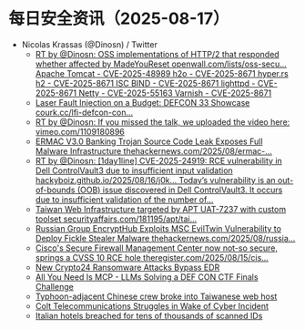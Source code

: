 # 每日安全资讯（2025-08-17）

- Nicolas Krassas (@Dinosn) / Twitter
  - [RT by @Dinosn: OSS implementations of HTTP/2 that responded whether affected by MadeYouReset openwall.com/lists/oss-secu… Apache Tomcat - CVE-2025-48989 h2o - CVE-2025-8671 hyper⁠.rs h2 - CVE-2025-8671 ISC BIND - CVE-2025-8671 lighttpd - CVE-2025-8671 Netty - CVE-2025-55163 Varnish - CVE-2025-8671](https://x.com/oss_security/status/1956774461409034300)
  - [Laser Fault Injection on a Budget: DEFCON 33 Showcase courk.cc/lfi-defcon-con…](https://x.com/Dinosn/status/1956718102953209864)
  - [RT by @Dinosn: If you missed the talk, we uploaded the video here: vimeo.com/1109180896](https://x.com/buffaloverflow/status/1956708084304208118)
  - [ERMAC V3.0 Banking Trojan Source Code Leak Exposes Full Malware Infrastructure thehackernews.com/2025/08/ermac-…](https://x.com/Dinosn/status/1956704901041406115)
  - [RT by @Dinosn: [1day1line] CVE-2025-24919: RCE vulnerability in Dell ControlVault3 due to insufficient input validation hackyboiz.github.io/2025/08/16/j0k… Today’s vulnerability is an out-of-bounds (OOB) issue discovered in Dell ControlVault3. It occurs due to insufficient validation of the number of…](https://x.com/hackyboiz/status/1956657187436351544)
  - [Taiwan Web Infrastructure targeted by APT UAT-7237 with custom toolset securityaffairs.com/181195/apt/tai…](https://x.com/Dinosn/status/1956620906270167152)
  - [Russian Group EncryptHub Exploits MSC EvilTwin Vulnerability to Deploy Fickle Stealer Malware thehackernews.com/2025/08/russia…](https://x.com/Dinosn/status/1956597963393740953)
  - [Cisco's Secure Firewall Management Center now not-so secure, springs a CVSS 10 RCE hole theregister.com/2025/08/15/cis…](https://x.com/Dinosn/status/1956560524969165305)
  - [New Crypto24 Ransomware Attacks Bypass EDR](https://x.com/Dinosn/status/1956560471433048351)
  - [All You Need Is MCP - LLMs Solving a DEF CON CTF Finals Challenge](https://x.com/Dinosn/status/1956560421558555033)
  - [Typhoon-adjacent Chinese crew broke into Taiwanese web host](https://x.com/Dinosn/status/1956560240306000251)
  - [Colt Telecommunications Struggles in Wake of Cyber Incident](https://x.com/Dinosn/status/1956560203966529651)
  - [Italian hotels breached for tens of thousands of scanned IDs](https://x.com/Dinosn/status/1956560182739079332)
